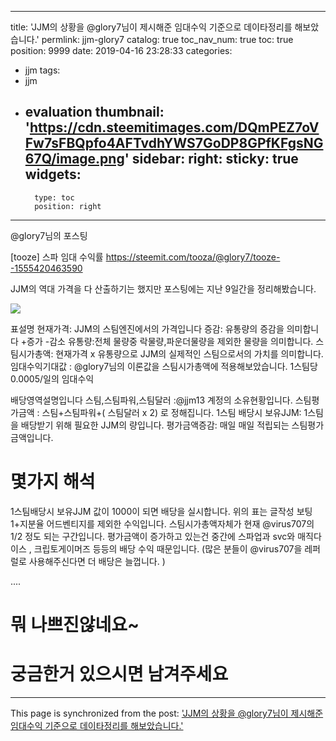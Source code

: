 
---
title: 'JJM의 상황을 @glory7님이 제시해준 임대수익 기준으로 데이타정리를 해보았습니다.'
permlink: jjm-glory7
catalog: true
toc_nav_num: true
toc: true
position: 9999
date: 2019-04-16 23:28:33
categories:
- jjm
tags:
- jjm
- evaluation
thumbnail: 'https://cdn.steemitimages.com/DQmPEZ7oVFw7sFBQpfo4AFTvdhYWS7GoDP8GPfKFgsNG67Q/image.png'
sidebar:
    right:
        sticky: true
widgets:
    -
        type: toc
        position: right
---


@glory7님의 포스팅

[tooze] 스파 임대 수익률
https://steemit.com/tooza/@glory7/tooze--1555420463590



JJM의 역대 가격을 다 산출하기는 했지만 포스팅에는 지난 9일간을 정리해봤습니다.

![](https://cdn.steemitimages.com/DQmPEZ7oVFw7sFBQpfo4AFTvdhYWS7GoDP8GPfKFgsNG67Q/image.png)

표설명
현재가격: JJM의 스팀엔진에서의 가격입니다
증감: 유통량의 증감을 의미합니다 +증가 -감소
유통량:전체 물량중 락물량,파운더물량을 제외한 물량을 의미합니다.
스팀시가총액: 현재가격 x 유통량으로 JJM의 실제적인 스팀으로서의 가치를 의미합니다.
임대수익기대값 : @glory7님의 이론값을 스팀시가총액에 적용해보았습니다.  1스팀당 0.0005/일의 임대수익

배당영역설명입니다
스팀,스팀파워,스팀달러 :@jjm13 계정의 소유현황입니다.
스팀평가금액 : 스팀+스팀파워+( 스팀달러 x 2) 로 정해집니다.
1스팀 배당시 보유JJM: 1스팀을 배당받기 위해 필요한 JJM의 량입니다.
평가금액증감: 매일 매일 적립되는 스팀평가금액입니다.

# 몇가지 해석
1스팀배당시 보유JJM 값이 1000이 되면 배당을 실시합니다.
위의 표는 글작성 보팅 1+지분율 어드벤티지를 제외한 수익입니다.
스팀시가총액자체가 현재 @virus707의 1/2 정도 되는 구간입니다.
평가금액이 증가하고 있는건 중간에 스파업과 svc와 매직다이스 , 크립토게이머즈 등등의 배당 수익 때문입니다.
(많은 분들이 @virus707을 레퍼럴로 사용해주신다면 더 배당은 늘껍니다. )

....

# 뭐 나쁘진않네요~

# 궁금한거 있으시면 남겨주세요

- - -

This page is synchronized from the post: ['JJM의 상황을 @glory7님이 제시해준 임대수익 기준으로 데이타정리를 해보았습니다.'](https://steemit.com/@virus707/jjm-glory7)
